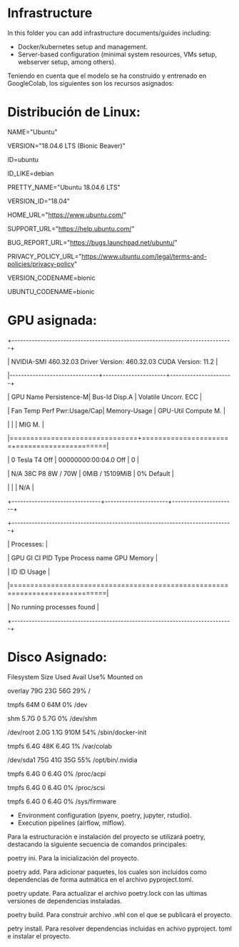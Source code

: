 # Infrastructure

In this folder you can add infrastructure documents/guides including:

* Docker/kubernetes setup and management.
* Server-based configuration (minimal system resources, VMs setup, webserver setup, among others).

Teniendo en cuenta que el modelo se ha construido y entrenado en GoogleColab, los siguientes son los recursos asignados:
# Distribución de Linux:
NAME="Ubuntu"

VERSION="18.04.6 LTS (Bionic Beaver)"

ID=ubuntu

ID_LIKE=debian

PRETTY_NAME="Ubuntu 18.04.6 LTS"

VERSION_ID="18.04"

HOME_URL="https://www.ubuntu.com/"

SUPPORT_URL="https://help.ubuntu.com/"

BUG_REPORT_URL="https://bugs.launchpad.net/ubuntu/"

PRIVACY_POLICY_URL="https://www.ubuntu.com/legal/terms-and-policies/privacy-policy"

VERSION_CODENAME=bionic

UBUNTU_CODENAME=bionic

# GPU asignada:

+-----------------------------------------------------------------------------+

| NVIDIA-SMI 460.32.03    Driver Version: 460.32.03    CUDA Version: 11.2     |

|-------------------------------+----------------------+----------------------+

| GPU  Name        Persistence-M| Bus-Id        Disp.A | Volatile Uncorr. ECC |

| Fan  Temp  Perf  Pwr:Usage/Cap|         Memory-Usage | GPU-Util  Compute M. |

|                               |                      |               MIG M. |

|===============================+======================+======================|

|   0  Tesla T4            Off  | 00000000:00:04.0 Off |                    0 |

| N/A   38C    P8     8W /  70W |      0MiB / 15109MiB |      0%      Default |

|                               |                      |                  N/A |

+-------------------------------+----------------------+----------------------+
                                                                               
+-----------------------------------------------------------------------------+

| Processes:                                                                  |

|  GPU   GI   CI        PID   Type   Process name                  GPU Memory |

|        ID   ID                                                   Usage      |

|=============================================================================|

|  No running processes found                                                 |

+-----------------------------------------------------------------------------+

# Disco Asignado:

Filesystem      Size  Used Avail Use% Mounted on

overlay          79G   23G   56G  29% /

tmpfs            64M     0   64M   0% /dev

shm             5.7G     0  5.7G   0% /dev/shm

/dev/root       2.0G  1.1G  910M  54% /sbin/docker-init

tmpfs           6.4G   48K  6.4G   1% /var/colab

/dev/sda1        75G   41G   35G  55% /opt/bin/.nvidia

tmpfs           6.4G     0  6.4G   0% /proc/acpi

tmpfs           6.4G     0  6.4G   0% /proc/scsi

tmpfs           6.4G     0  6.4G   0% /sys/firmware


* Environment configuration (pyenv, poetry, jupyter, rstudio).
* Execution pipelines (airflow, mlflow).

Para la estructuración e instalación del proyecto se utilizará poetry, destacando la siguiente secuencia de comandos principales:

poetry ini. Para la inicialización del proyecto.

poetry add. Para adicionar paquetes, los cuales son incluidos como dependencias de forma autmática en el archivo pyproject.toml.

poetry update. Para actualizar el archivo poetry.lock con las ultimas versiones de dependencias instaladas. 

poetry build. Para construir archivo .whl con el que se publicará el proyecto.

petry install. Para resolver dependencias incluidas en achivo pyproject. toml e instalar el proyecto.
